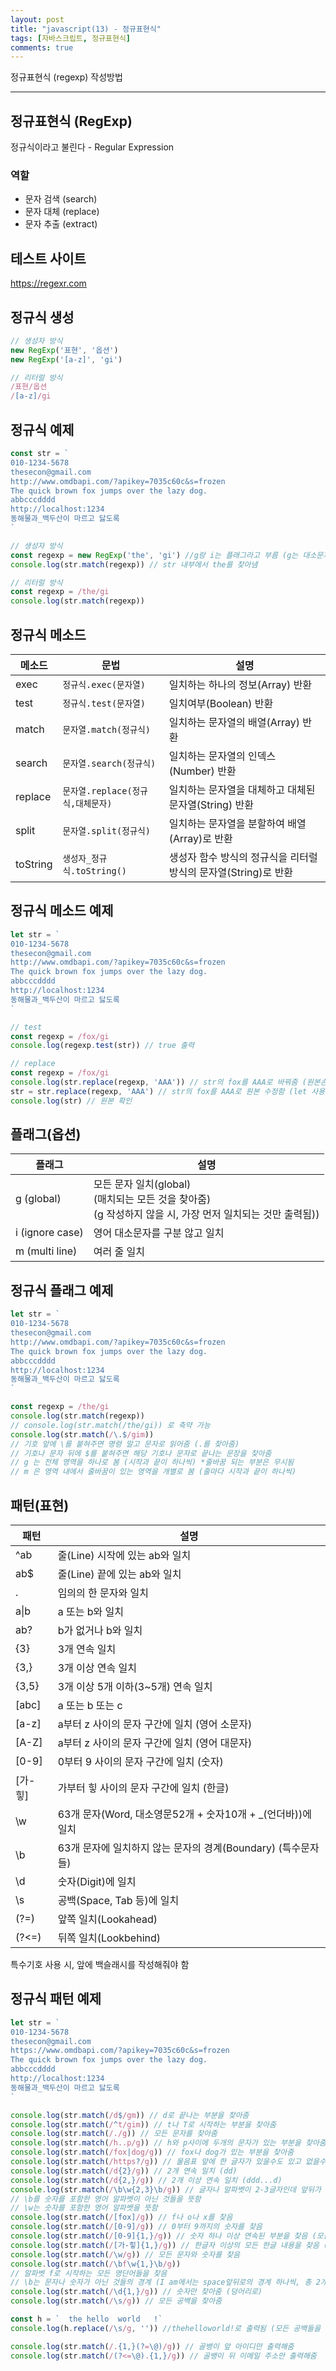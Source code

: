 ```yaml
---
layout: post
title: "javascript(13) - 정규표현식"
tags: [자바스크립트, 정규표현식]
comments: true
---
```


정규표현식 (regexp) 작성방법

--- 

## **정규표현식 (RegExp)**
정규식이라고 불린다 - Regular Expression

### **역할**
- 문자 검색 (search)
- 문자 대체 (replace)
- 문자 추출 (extract)

## **테스트 사이트**
https://regexr.com

## **정규식 생성**
```js
// 생성자 방식
new RegExp('표현', '옵션')
new RegExp('[a-z]', 'gi')

// 리터럴 방식
/표현/옵션
/[a-z]/gi
```

## **정규식 예제**
```js
const str = `
010-1234-5678
thesecon@gmail.com
http://www.omdbapi.com/?apikey=7035c60c&s=frozen
The quick brown fox jumps over the lazy dog.
abbcccdddd
http://localhost:1234
동해물과_백두산이 마르고 닳도록
`
```
```js
// 생성자 방식
const regexp = new RegExp('the', 'gi') //g랑 i는 플래그라고 부름 (g는 대소문자 구분, gi는 안구분)
console.log(str.match(regexp)) // str 내부에서 the를 찾아냄

// 리터럴 방식
const regexp = /the/gi 
console.log(str.match(regexp))
```

## **정규식 메소드**

메소드 | 문법 | 설명
--|--|--
exec | `정규식.exec(문자열)` | 일치하는 하나의 정보(Array) 반환
test | `정규식.test(문자열)` | 일치여부(Boolean) 반환
match | `문자열.match(정규식)` | 일치하는 문자열의 배열(Array) 반환
search | `문자열.search(정규식)` | 일치하는 문자열의 인덱스(Number) 반환
replace | `문자열.replace(정규식,대체문자)` | 일치하는 문자열을 대체하고 대체된 문자열(String) 반환
split | `문자열.split(정규식)` | 일치하는 문자열을 분할하여 배열(Array)로 반환
toString | `생성자_정규식.toString()` | 생성자 함수 방식의 정규식을 리터럴 방식의 문자열(String)로 반환

## **정규식 메소드 예제**
```js
let str = `
010-1234-5678
thesecon@gmail.com
http://www.omdbapi.com/?apikey=7035c60c&s=frozen
The quick brown fox jumps over the lazy dog.
abbcccdddd
http://localhost:1234
동해물과_백두산이 마르고 닳도록
`
```
```js
// test
const regexp = /fox/gi
console.log(regexp.test(str)) // true 출력

// replace
const regexp = /fox/gi
console.log(str.replace(regexp, 'AAA')) // str의 fox를 AAA로 바꿔줌 (원본손상 X)
str = str.replace(regexp, 'AAA') // str의 fox를 AAA로 원본 수정함 (let 사용하여 재할당)
console.log(str) // 원본 확인
```

## **플래그(옵션)**

플래그 | 설명
--|--
g (global) | 모든 문자 일치(global)<br />(매치되는 모든 것을 찾아줌)<br />(g 작성하지 않을 시, 가장 먼저 일치되는 것만 출력됨))
i (ignore case) | 영어 대소문자를 구분 않고 일치
m (multi line) | 여러 줄 일치 

## **정규식 플래그 예제**
```js
let str = `
010-1234-5678
thesecon@gmail.com
http://www.omdbapi.com/?apikey=7035c60c&s=frozen
The quick brown fox jumps over the lazy dog.
abbcccdddd
http://localhost:1234
동해물과_백두산이 마르고 닳도록
`
```
```js
const regexp = /the/gi
console.log(str.match(regexp))
// console.log(str.match(/the/gi)) 로 축약 가능
console.log(str.match(/\.$/gim)) 
// 기호 앞에 \를 붙혀주면 명령 말고 문자로 읽어줌 (.를 찾아줌)
// 기호나 문자 뒤에 $를 붙혀주면 해당 기호나 문자로 끝나는 문장을 찾아줌
// g 는 전체 영역을 하나로 봄 (시작과 끝이 하나씩) *줄바꿈 되는 부분은 무시됨
// m 은 영역 내에서 줄바꿈이 있는 영역을 개별로 봄 (줄마다 시작과 끝이 하나씩)
```

## 패턴(표현)

패턴 | 설명
--|--
^ab | 줄(Line) 시작에 있는 ab와 일치
ab$ | 줄(Line) 끝에 있는 ab와 일치
. | 임의의 한 문자와 일치
a&verbar;b | a 또는 b와 일치
ab? | b가 없거나 b와 일치
{3} | 3개 연속 일치
{3,} | 3개 이상 연속 일치
{3,5} | 3개 이상 5개 이하(3~5개) 연속 일치
[abc] | a 또는 b 또는 c
[a-z] | a부터 z 사이의 문자 구간에 일치 (영어 소문자)
[A-Z] | a부터 z 사이의 문자 구간에 일치 (영어 대문자)
[0-9] | 0부터 9 사이의 문자 구간에 일치 (숫자)
[가-힣] | 가부터 힣 사이의 문자 구간에 일치 (한글)
\w | 63개 문자(Word, 대소영문52개 + 숫자10개 + _(언더바))에 일치
\b | 63개 문자에 일치하지 않는 문자의 경계(Boundary) (특수문자들)
\d | 숫자(Digit)에 일치
\s | 공백(Space, Tab 등)에 일치
(?=) | 앞쪽 일치(Lookahead)
(?<=) | 뒤쪽 일치(Lookbehind)

특수기호 사용 시, 앞에 백슬래시를 작성해줘야 함

## **정규식 패턴 예제**
```js
let str = `
010-1234-5678
thesecon@gmail.com
https://www.omdbapi.com/?apikey=7035c60c&s=frozen
The quick brown fox jumps over the lazy dog.
abbcccdddd
http://localhost:1234
동해물과_백두산이 마르고 닳도록
`
```
```js
console.log(str.match(/d$/gm)) // d로 끝나는 부분을 찾아줌 
console.log(str.match(/^t/gim)) // t나 T로 시작하는 부분을 찾아줌
console.log(str.match(/./g)) // 모든 문자를 찾아줌
console.log(str.match(/h..p/g)) // h와 p사이에 두개의 문자가 있는 부분을 찾아줌 (http)
console.log(str.match(/fox|dog/g)) // fox나 dog가 있는 부분을 찾아줌
console.log(str.match(/https?/g)) // 물음표 앞에 한 글자가 있을수도 있고 없을수도 있는 것을 찾음(https랑 http)
console.log(str.match(/d{2}/g)) // 2개 연속 일치 (dd)
console.log(str.match(/d{2,}/g)) // 2개 이상 연속 일치 (ddd...d)
console.log(str.match(/\b\w{2,3}\b/g)) // 글자나 알파벳이 2-3글자인데 앞뒤가 기호나 스페이스로 구분된 것들을 찾음 (010, com, www, fox, the)
// \b를 숫자를 포함한 영어 알파벳이 아닌 것들을 뜻함
// \w는 숫자를 포함한 영어 알파벳을 뜻함
console.log(str.match(/[fox]/g)) // f나 o나 x를 찾음
console.log(str.match(/[0-9]/g)) // 0부터 9까지의 숫자를 찾음
console.log(str.match(/[0-9]{1,}/g)) // 숫자 하나 이상 연속된 부분을 찾음 (모든 숫자)
console.log(str.match(/[가-힣]{1,}/g)) // 한글자 이상의 모든 한글 내용을 찾음 (모든 한글)
console.log(str.match(/\w/g)) // 모든 문자와 숫자를 찾음
console.log(str.match(/\bf\w{1,}\b/g))
// 알파벳 f로 시작하는 모든 영단어들을 찾음
// \b는 문자나 숫자가 아닌 것들의 경계 (I am에서는 space앞뒤로의 경계 하나씩, 총 2개의 경계가 있음)
console.log(str.match(/\d{1,}/g)) // 숫자만 찾아줌 (덩어리로)
console.log(str.match(/\s/g)) // 모든 공백을 찾아줌

const h = `  the hello  world   !`
console.log(h.replace(/\s/g, '')) //thehelloworld!로 출력됨 (모든 공백들을 빈문자로 바꿔주기 때문에 공백 삭제와 같은 기능을 함)

console.log(str.match(/.{1,}(?=\@)/g)) // 골뱅이 앞 아이디만 출력해줌 
console.log(str.match(/(?<=\@).{1,}/g)) // 골뱅이 뒤 이메일 주소만 출력해줌
```